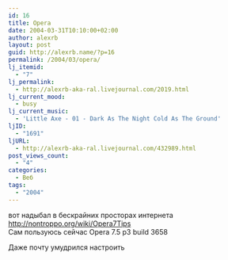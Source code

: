 ```yaml
---
id: 16
title: Opera
date: 2004-03-31T10:10:00+02:00
author: alexrb
layout: post
guid: http://alexrb.name/?p=16
permalink: /2004/03/opera/
lj_itemid:
  - "7"
lj_permalink:
  - http://alexrb-aka-ral.livejournal.com/2019.html
lj_current_mood:
  - busy
lj_current_music:
  - 'Little Axe - 01 - Dark As The Night Cold As The Ground'
ljID:
  - "1691"
ljURL:
  - http://alexrb-aka-ral.livejournal.com/432989.html
post_views_count:
  - "4"
categories:
  - Веб
tags:
  - "2004"
---
```

вот надыбал в бескрайних просторах интернета http://nontroppo.org/wiki/Opera7Tips  
Сам пользуюсь сейчас Opera 7.5 p3 build 3658

Даже почту умудрился настроить